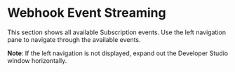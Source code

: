 # Webhook Event Streaming
This section shows all available Subscription events. Use the left navigation pane to navigate through the available events. 

**Note**: If the left navigation is not displayed, expand out the Developer Studio window horizontally.
